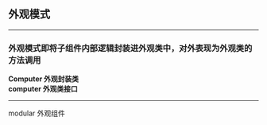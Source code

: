 ## 外观模式

---
### 外观模式即将子组件内部逻辑封装进外观类中，对外表现为外观类的方法调用

 **Computer 外观封装类** \
 **computer 外观类接口** 

---
modular 外观组件
